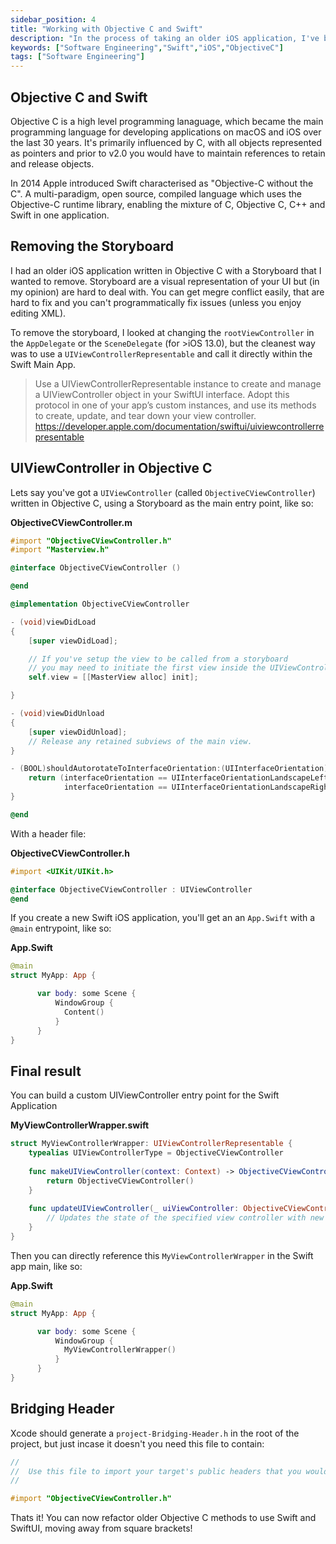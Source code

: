 ```yaml
---
sidebar_position: 4
title: "Working with Objective C and Swift"
description: "In the process of taking an older iOS application, I've been mixing Objective C with Swift and SwiftUI"
keywords: ["Software Engineering","Swift","iOS","ObjectiveC"]
tags: ["Software Engineering"]
---
```


## Objective C and Swift

Objective C is a high level programming lanaguage, which became the main programming language for developing applications on macOS and iOS over the last 30 years. It's primarily influenced by C, with all objects represented as pointers and prior to v2.0 you would have to maintain references to retain and release objects. 

In 2014 Apple introduced Swift characterised as "Objective-C without the C". A multi-paradigm, open source, compiled language which uses the Objective-C runtime library, enabling the mixture of C, Objective C, C++ and Swift in one application.

## Removing the Storyboard
I had an older iOS application written in Objective C with a Storyboard that I wanted to remove. Storyboard are a visual representation of your UI but (in my opinion) are hard to deal with. You can get megre conflict easily, that are hard to fix and you can't programmatically fix issues (unless you enjoy editing XML).

To remove the storyboard, I looked at changing the `rootViewController` in the `AppDelegate` or the `SceneDelegate` (for >iOS 13.0), but the cleanest way was to use a `UIViewControllerRepresentable` and call it directly within the Swift Main App.

> Use a UIViewControllerRepresentable instance to create and manage a UIViewController object in your SwiftUI interface. Adopt this protocol in one of your app’s custom instances, and use its methods to create, update, and tear down your view controller.
> https://developer.apple.com/documentation/swiftui/uiviewcontrollerrepresentable

## UIViewController in Objective C

Lets say you've got a `UIViewController` (called `ObjectiveCViewController`) written in Objective C, using a Storyboard as the main entry point, like so:

**ObjectiveCViewController.m**
```objectivec {linenos=table,linenostart=1}
#import "ObjectiveCViewController.h"
#import "Masterview.h"

@interface ObjectiveCViewController ()

@end

@implementation ObjectiveCViewController

- (void)viewDidLoad
{
    [super viewDidLoad];

    // If you've setup the view to be called from a storyboard
    // you may need to initiate the first view inside the UIViewController
    self.view = [[MasterView alloc] init];

}

- (void)viewDidUnload
{
    [super viewDidUnload];
    // Release any retained subviews of the main view.
}

- (BOOL)shouldAutorotateToInterfaceOrientation:(UIInterfaceOrientation)interfaceOrientation {
    return (interfaceOrientation == UIInterfaceOrientationLandscapeLeft || 
            interfaceOrientation == UIInterfaceOrientationLandscapeRight);
}

@end
```

With a header file:

**ObjectiveCViewController.h**
```objectivec {linenos=table,linenostart=1}
#import <UIKit/UIKit.h>

@interface ObjectiveCViewController : UIViewController
@end

```

If you create a new Swift iOS application, you'll get an an `App.Swift` with a `@main` entrypoint, like so:

**App.Swift**
```swift {linenos=table,linenostart=1}
@main
struct MyApp: App {

      var body: some Scene {
          WindowGroup {
            Content()
          }
      }
}
```

## Final result

You can build a custom UIViewController entry point for the Swift Application

**MyViewControllerWrapper.swift**
```swift {linenos=table,linenostart=1}
struct MyViewControllerWrapper: UIViewControllerRepresentable {
    typealias UIViewControllerType = ObjectiveCViewController
    
    func makeUIViewController(context: Context) -> ObjectiveCViewController {
        return ObjectiveCViewController()
    }
    
    func updateUIViewController(_ uiViewController: ObjectiveCViewController, context: Context) {
        // Updates the state of the specified view controller with new information from SwiftUI.
    }
}
```

Then you can directly reference this `MyViewControllerWrapper` in the Swift app main, like so:

**App.Swift**
```swift {linenos=table,linenostart=1}
@main
struct MyApp: App {

      var body: some Scene {
          WindowGroup {
            MyViewControllerWrapper()
          }
      }
}
```

## Bridging Header

Xcode should generate a `project-Bridging-Header.h` in the root of the project, but just incase it doesn't you need this file to contain:

```objectivec {linenos=table,linenostart=1}
//
//  Use this file to import your target's public headers that you would like to expose to Swift.
//

#import "ObjectiveCViewController.h"
```

Thats it! You can now refactor older Objective C methods to use Swift and SwiftUI, moving away from square brackets!